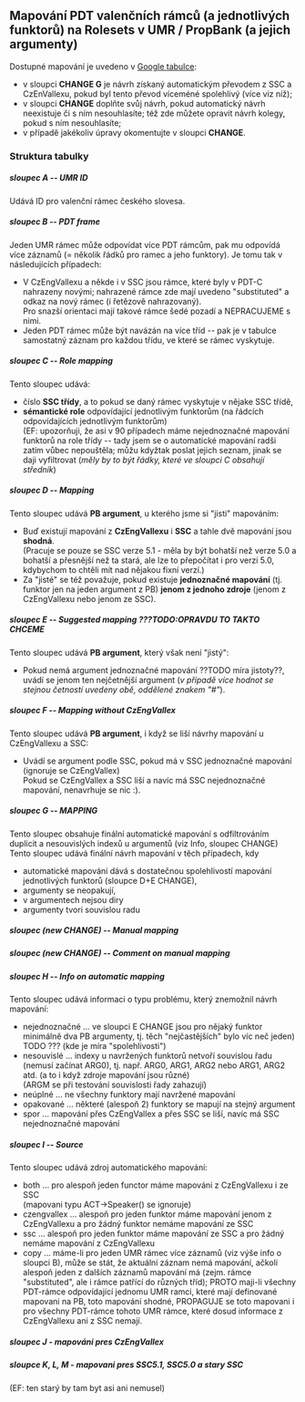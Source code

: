 ## Mapování PDT valenčních rámců (a jednotlivých funktorů) na Rolesets v UMR / PropBank (a jejich argumenty)  

Dostupné mapování je uvedeno v [Google tabulce](https://docs.google.com/spreadsheets/d/1AuIASjkdAdKom7bgjDN5BxMKeRUefHlN/edit#gid=452142481): 
- v sloupci **CHANGE G** je návrh získaný automatickým převodem z SSC a CzEnVallexu, pokud byl tento převod víceméné spolehlivý (více viz níž);
- v sloupci **CHANGE** doplňte svůj návrh, pokud automatický návrh neexistuje či s ním nesouhlasíte; též zde můžete opravit návrh kolegy, pokud s ním nesouhlasíte;
- v případě jakékoliv úpravy okomentujte v sloupci **CHANGE**. 

### Struktura tabulky

##### sloupec A -- **UMR ID**
Udává ID pro valenční rámec českého slovesa. 

##### sloupec B -- **PDT frame**
 Jeden UMR rámec může odpovídat více PDT rámcům, pak mu odpovídá více záznamů (= několik řádků pro ramec a jeho funktory). 
Je tomu tak v následujících případech:
-  V CzEngVallexu a někde i v SSC jsou rámce, které byly v PDT-C nahrazeny novými; nahrazené rámce zde mají uvedeno "substituted" a odkaz na nový rámec (i řetězově nahrazovaný).   
Pro snazší orientaci mají takové rámce šedé pozadí a NEPRACUJEME s nimi.
-  Jeden PDT rámec může být navázán na více tříd -- pak je v tabulce samostatný záznam   pro každou třídu, ve které se rámec vyskytuje.

##### sloupec C -- **Role mapping**
Tento sloupec udává: 
- číslo **SSC třídy**, a to pokud se daný rámec vyskytuje v nějake SSC třídě, 
- **sémantické role** odpovídající jednotlivým funktorům (na řádcích odpovídajících jednotlivým funktorům)   
(EF: upozorňuji, že asi v 90 případech máme nejednoznačné mapování funktorů na role třídy -- tady jsem se o automatické mapování radši zatím vůbec nepouštěla; můžu kdyžtak poslat jejich seznam, jinak se daji vyfiltrovat (_měly by to být řádky, které ve sloupci C obsahují středník_)

##### sloupec D -- **Mapping**
Tento sloupec udává **PB argument**, u kterého jsme si "jisti" mapováním: 
- Buď existují mapování z **CzEngVallexu** i **SSC** a tahle dvě mapování jsou **shodná**.       
(Pracuje se pouze se SSC verze 5.1 - měla by být bohatší než verze 5.0 a bohatší a přesnější než ta stará, ale lze to přepočítat i pro verzi 5.0, kdybychom to chtěli mít nad nějakou fixní verzí.)
- Za "jisté" se též považuje, pokud existuje **jednoznačné mapování** (tj. funktor jen na jeden argument z PB) **jenom z jednoho zdroje** (jenom z CzEngVallexu nebo jenom ze SSC). 

##### sloupec E -- **Suggested mapping** ???TODO:OPRAVDU TO TAKTO CHCEME
Tento sloupec udává **PB argument**, který však není "jistý":
- Pokud nemá argument jednoznačné mapování ??TODO míra jistoty??, uvádí se jenom ten nejčetnější argument (_v případě více hodnot se stejnou četností uvedeny obě, oddělené znakem "#"_).

##### sloupec F -- **Mapping without CzEngVallex**
Tento sloupec udává **PB argument**, i když se liší návrhy mapování u CzEngVallexu a SSC:
- Uvádí se argument podle SSC, pokud má v SSC jednoznačné mapování (ignoruje se CzEngVallex)   
Pokud se CzEngVallex a SSC liší a navíc má SSC nejednoznačné mapování, nenavrhuje se nic :).

##### sloupec G -- MAPPING
Tento sloupec obsahuje finální automatické mapování s odfiltrováním duplicit a nesouvislých indexů u argumentů (viz Info, sloupec CHANGE)
Tento sloupec udává finální návrh mapování v těch případech, kdy 
- automatické mapování dává s dostatečnou spolehlivostí mapování jednotlivých funktorů (sloupce D+E CHANGE), 
- argumenty se neopakují,
- v argumentech nejsou diry
- argumenty tvori souvislou radu 

##### sloupec (new CHANGE) -- Manual mapping

##### sloupec (new CHANGE) -- Comment on manual mapping

##### sloupec H -- Info on automatic mapping
Tento sloupec udává informaci o typu problému, který znemožnil návrh mapování: 
- nejednoznačné ... ve sloupci E CHANGE jsou pro nějaký funktor minimálně dva PB argumenty, tj. těch "nejčastějších" bylo víc neč jeden) TODO ??? (kde je míra "spolehlivosti")
- nesouvislé ... indexy u navržených funktorů netvoří souvislou řadu (nemusí začínat ARG0), tj. např. ARG0, ARG1, ARG2 nebo ARG1, ARG2 atd. (a to i když zdroje mapování jsou různé)   
(ARGM se při testování souvislosti řady zahazují)
- neúplné ... ne všechny funktory mají navržené mapování
- opakované ... některé (alespoň 2) funktory se mapují na stejný argument  
- spor ... mapování přes CzEngVallex a přes SSC se liší, navíc má SSC nejednoznačné mapování 


##### sloupec I -- Source
Tento sloupec udává zdroj automatického mapování: 
- both ... pro alespoň jeden functor máme mapováni z CzEngVallexu i ze SSC   
(mapovani typu ACT->Speaker() se ignoruje)
- czengvallex ... alespoň pro jeden funktor máme mapování jenom z CzEngVallexu a pro žádný funktor nemáme mapování ze SSC
- ssc ... alespoň pro jeden funktor máme mapování ze SSC a pro žádný nemáme mapování z CzEngVallexu
- copy ... máme-li pro jeden UMR rámec více záznamů (viz výše info o sloupci B), může se stát, že aktuální záznam nemá mapování, ačkoli alespoň jeden z dalších záznamů mapování má (zejm. rámce "substituted", ale i rámce patřící do různých tříd);  PROTO maji-li všechny PDT-rámce odpovídající jednomu UMR ramci, které mají definované mapovani na PB, toto mapování shodné, PROPAGUJE se toto mapovani i pro všechny PDT-rámce tohoto UMR rámce, které dosud informace z CzEngVallexu ani z SSC nemají.
  


##### sloupec J - mapováni pres CzEngVallex

##### sloupce K, L, M - mapovani pres SSC5.1, SSC5.0 a stary SSC 
(EF: ten starý by tam byt asi ani nemusel)

